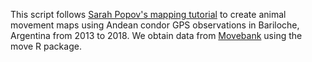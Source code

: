 This script follows [Sarah Popov's mapping tutorial](https://www.sarahpopov.com/projects/gwgu) to create animal movement maps using Andean condor GPS observations in Bariloche, Argentina from 2013 to 2018. We obtain data from [Movebank](www.movebank.org) using the move R package.